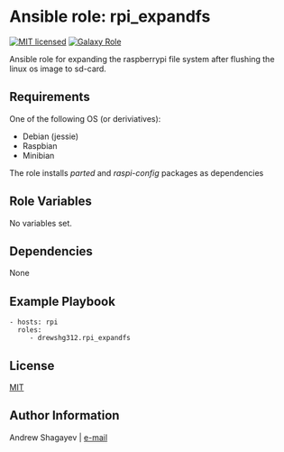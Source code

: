Ansible role: rpi_expandfs
=========

[![MIT licensed][mit-badge]][mit-link]
[![Galaxy Role][role-badge]][galaxy-link]

Ansible role for expanding the raspberrypi file system after flushing the linux os image to sd-card.

Requirements
------------

One of the following OS (or deriviatives):
 - Debian (jessie)
 - Raspbian
 - Minibian

The role installs *parted* and *raspi-config* packages as dependencies

Role Variables
--------------

No variables set.

Dependencies
------------

None

Example Playbook
----------------

    - hosts: rpi
      roles:
         - drewshg312.rpi_expandfs

License
-------

[MIT][mit-link]

Author Information
------------------

Andrew Shagayev | [e-mail](mailto:drewshg@gmail.com)

[role-badge]: https://img.shields.io/badge/role-drew--kun.rpi__expandfs-green.svg
[galaxy-link]: https://galaxy.ansible.com/drew-kun/rpi_expandfs/
[mit-badge]: https://img.shields.io/badge/license-MIT-blue.svg
[mit-link]: https://raw.githubusercontent.com/drew-kun/ansible-rpi_expandfs/master/LICENSE
